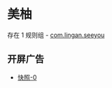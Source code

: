 # 美柚

存在 1 规则组 - [com.lingan.seeyou](/src/apps/com.lingan.seeyou.ts)

## 开屏广告

- [快照-0](https://i.gkd.li/import/import/13065769)
